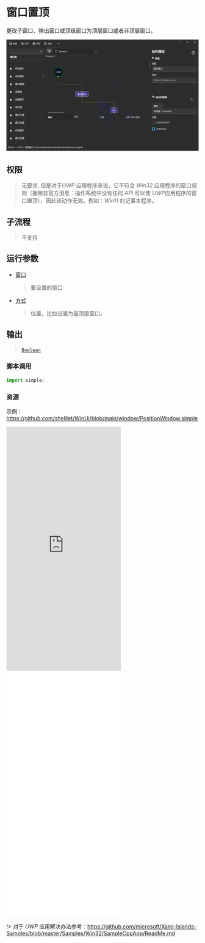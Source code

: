 # 窗口置顶 
更改子窗口、弹出窗口或顶级窗口为顶层窗口或者非顶层窗口。

![PositionWindow](./images/07.png ':size=90%')

## 权限
> 无要求, 但是对于*UWP* 应用程序来说，它不符合 *Win32* 应用程序的窗口规则（据微软官方消息：操作系统中没有任何 *API* 可以使 *UWP*应用程序的窗口置顶），因此该动作无效。例如：*Win11* 的记事本程序。
## 子流程
> 不支持

## 运行参数

* [窗口](./types/Wnd.md)
  > 要设置的窗口
* [方式](./enums/WindowHandle.md)
  > 位置，比如设置为最顶层窗口，


## 输出

>  [`Boolean`](./types/Boolean.md)


### 脚本调用

```python
import simple;

```

### 资源

示例：https://github.com/shelllet/WinUi/blob/main/window/PositionWindow.simple

<iframe type="text/html" height="640px" src="https://www.youtube.com/embed/0i76rAExI5Y" frameborder="0"></iframe>

<iframe src="//player.bilibili.com/player.html?bvid=BV13m4y1N7Q9&page=1&autoplay=0" height='640px' scrolling="no" frameborder="no" framespacing="0" allowfullscreen="true"></iframe>

!> 对于 *UWP* 应用解决办法参考：https://github.com/microsoft/Xaml-Islands-Samples/blob/master/Samples/Win32/SampleCppApp/ReadMe.md